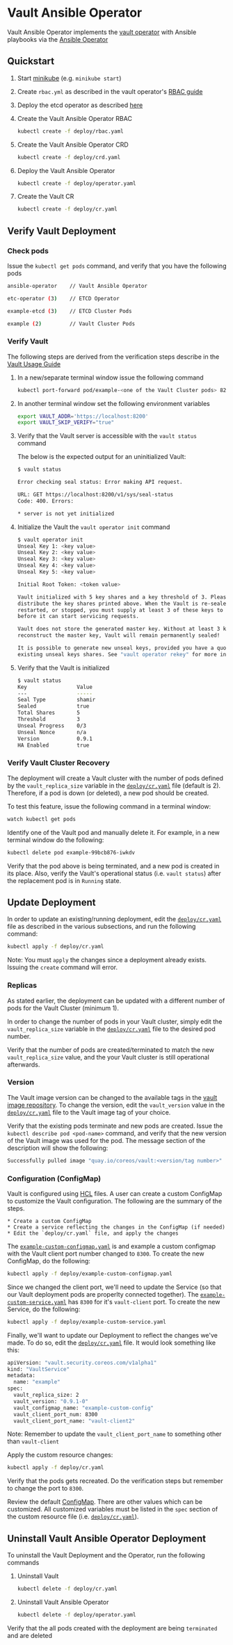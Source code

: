 # Vault Ansible Operator

Vault Ansible Operator implements the [vault operator](https://github.com/coreos/vault-operator) with Ansible playbooks via the [Ansible Operator](https://github.com/water-hole/ansible-operator)


## Quickstart

1. Start [minikube](https://kubernetes.io/docs/tasks/tools/install-minikube/) (e.g. `minikube start`)
1. Create `rbac.yml` as described in the vault operator's [RBAC guide](https://github.com/coreos/vault-operator/blob/master/doc/user/rbac.md)
1. Deploy the etcd operator as described [here](https://github.com/coreos/vault-operator#deploying-the-etcd-operator)
1. Create the Vault Ansible Operator RBAC

    ```bash
    kubectl create -f deploy/rbac.yaml
    ```

1. Create the Vault Ansible Operator CRD

    ```bash
    kubectl create -f deploy/crd.yaml
    ```

1. Deploy the Vault Ansible Operator

    ```bash
    kubectl create -f deploy/operator.yaml
    ```

1. Create the Vault CR

    ```bash
    kubectl create -f deploy/cr.yaml
    ```


## Verify Vault Deployment

### Check pods

Issue the `kubectl get pods` command, and verify that you have the following pods

```bash
ansible-operator    // Vault Ansible Operator

etc-operator (3)    // ETCD Operator

example-etcd (3)    // ETCD Cluster Pods

example (2)         // Vault Cluster Pods
```

### Verify Vault

The following steps are derived from the verification steps describe in the [Vault Usage Guide](https://github.com/coreos/vault-operator/blob/master/doc/user/vault.md#vault-usage-guide)

1. In a new/separate terminal window issue the following command

    ```bash
    kubectl port-forward pod/example-<one of the Vault Cluster pods> 8200
    ```

1. In another terminal window set the following environment variables

    ```bash
    export VAULT_ADDR='https://localhost:8200'
    export VAULT_SKIP_VERIFY="true"
    ```

1. Verify that the Vault server is accessible with the `vault status` command

    The below is the expected output for an uninitialized Vault:

    ```bash
    $ vault status

    Error checking seal status: Error making API request.

    URL: GET https://localhost:8200/v1/sys/seal-status
    Code: 400. Errors:

    * server is not yet initialized
    ```

1. Initialize the Vault the `vault operator init` command

    ```bash
    $ vault operator init
    Unseal Key 1: <key value>
    Unseal Key 2: <key value>
    Unseal Key 3: <key value>
    Unseal Key 4: <key value>
    Unseal Key 5: <key value>

    Initial Root Token: <token value>

    Vault initialized with 5 key shares and a key threshold of 3. Please securely
    distribute the key shares printed above. When the Vault is re-sealed,
    restarted, or stopped, you must supply at least 3 of these keys to unseal it
    before it can start servicing requests.

    Vault does not store the generated master key. Without at least 3 key to
    reconstruct the master key, Vault will remain permanently sealed!

    It is possible to generate new unseal keys, provided you have a quorum of
    existing unseal keys shares. See "vault operator rekey" for more information.
    ```

1. Verify that the Vault is initialized

    ```bash
    $ vault status
    Key                Value
    ---                -----
    Seal Type          shamir
    Sealed             true
    Total Shares       5
    Threshold          3
    Unseal Progress    0/3
    Unseal Nonce       n/a
    Version            0.9.1
    HA Enabled         true
    ```
### Verify Vault Cluster Recovery

The deployment will create a Vault cluster with the number of pods defined by the `vault_replica_size` variable in the [`deploy/cr.yaml`](https://github.com/johnkim76/vault-ansible-operator/blob/master/deploy/cr.yaml#L6) file (default is 2). Therefore, if a pod is down (or deleted), a new pod should be created.

To test this feature, issue the following command in a terminal window:

```bash
watch kubectl get pods
```

Identify one of the Vault pod and manually delete it.  For example, in a new terminal window do the following:

```bash
kubectl delete pod example-99bcb876-iwkdv
```

Verify that the pod above is being terminated, and a new pod is created in its place. Also, verify the Vault's operational status (i.e. `vault status`) after the replacement pod is in `Running` state.

## Update Deployment

In order to update an existing/running deployment, edit the [`deploy/cr.yaml`](https://github.com/johnkim76/vault-ansible-operator/blob/master/deploy/cr.yaml) file as described in the various subsections, and run the following command:

```bash
kubectl apply -f deploy/cr.yaml
```

Note: You must `apply` the changes since a deployment already exists.  Issuing the `create` command will error.

### Replicas

As stated earlier, the deployment can be updated with a different number of pods for the Vault Cluster (minimum 1).

In order to change the number of pods in your Vault cluster, simply edit the  `vault_replica_size` variable in the [`deploy/cr.yaml`](https://github.com/johnkim76/vault-ansible-operator/blob/master/deploy/cr.yaml#L6) file to the desired pod number.

Verify that the number of pods are created/terminated to match the new `vault_replica_size` value, and the your Vault cluster is still operational afterwards.

### Version

The Vault image version can be changed to the available tags in the [vault image repository](https://quay.io/repository/coreos/vault?tab=tags).  To change the version, edit the `vault_version` value in the [`deploy/cr.yaml`](https://github.com/johnkim76/vault-ansible-operator/blob/master/deploy/cr.yaml#L7) file to the Vault image tag of your choice.

Verify that the existing pods terminate and new pods are created.  Issue the `kubectl describe pod <pod-name>` command, and verify that the new version of the Vault image was used for the pod. The message section of the description will show the following:

```bash
Successfully pulled image "quay.io/coreos/vault:<version/tag number>"
```

### Configuration (ConfigMap)

Vault is configured using [HCL](https://github.com/hashicorp/hcl) files. A user can create a custom ConfigMap to customize the Vault configuration.  The following are the summary of the steps.

    * Create a custom ConfigMap
    * Create a service reflecting the changes in the ConfigMap (if needed)
    * Edit the `deploy/cr.yaml` file, and apply the changes

The [`example-custom-configmap.yaml`](https://github.com/water-hole/vault-ansible-operator/blob/master/deploy/example-custom-configmap.yaml) is and example a custom configmap with the Vault client port number changed to `8300`. To create the new ConfigMap, do the following:

```bash
kubectl apply -f deploy/example-custom-configmap.yaml
```

Since we changed the client port, we'll need to update the Service (so that our Vault deployment pods are properlty connected together). The [`example-custom-service.yaml`](https://github.com/water-hole/vault-ansible-operator/blob/master/deploy/example-custom-service.yaml) has `8300` for it's `vault-client` port.  To create the new Service, do the following:

```bash
kubectl apply -f deploy/example-custom-service.yaml
```

Finally, we'll want to update our Deployment to reflect the changes we've made.  To do so, edit the  [`deploy/cr.yaml`](https://github.com/johnkim76/vault-ansible-operator/blob/master/deploy/cr.yaml) file. It would look something like this:

```bash
apiVersion: "vault.security.coreos.com/v1alpha1"
kind: "VaultService"
metadata:
  name: "example"
spec:
  vault_replica_size: 2
  vault_version: "0.9.1-0"
  vault_configmap_name: "example-custom-config"
  vault_client_port_num: 8300
  vault_client_port_name: "vault-client2"
```

Note: Remember to update the `vault_client_port_name` to something other than `vault-client`

Apply the custom resource changes:

```bash
kubectl apply -f deploy/cr.yaml
```

Verify that the pods gets recreated.  Do the verification steps but remember to change the port to `8300`.


Review the default [ConfigMap](https://github.com/water-hole/vault-ansible-operator/blob/master/ansible/roles/deploy_vault/tasks/configmap.yaml#L15).  There are other values which can be customized. All customized variables must be listed in the `spec` section of the custom resource file (i.e. [`deploy/cr.yaml`](https://github.com/johnkim76/vault-ansible-operator/blob/master/deploy/cr.yaml)).

## Uninstall Vault Ansible Operator Deployment

To uninstall the Vault Deployment and the Operator, run the following commands

1. Uninstall Vault
    ```bash
    kubectl delete -f deploy/cr.yaml
    ```
1. Uninstall Vault Ansible Operator
    ```bash
    kubectl delete -f deploy/operator.yaml
    ```

Verify that the all pods created with the deployment are being `terminated` and are deleted
